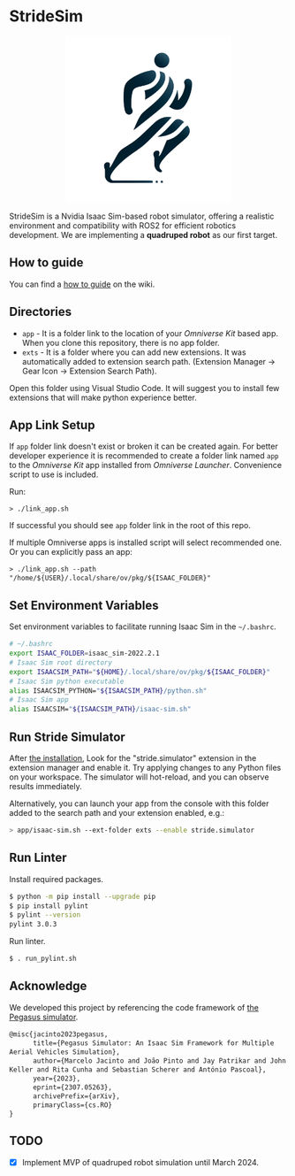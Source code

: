 # StrideSim

<p align="center">
  <img src="exts/stride.simulator/data/icon.png" alt="" width="300" />
</p>

StrideSim is a Nvidia Isaac Sim-based robot simulator, offering a realistic environment and compatibility with ROS2 for efficient robotics development.
We are implementing a **quadruped robot** as our first target.

## How to guide

You can find a [how to guide](https://github.com/AuTURBO/StrideSim/wiki) on the wiki.

## Directories

-   `app` - It is a folder link to the location of your _Omniverse Kit_ based app. When you clone this repository, there is no app folder.
-   `exts` - It is a folder where you can add new extensions. It was automatically added to extension search path. (Extension Manager -> Gear Icon -> Extension Search Path).

Open this folder using Visual Studio Code. It will suggest you to install few extensions that will make python experience better.

## App Link Setup

If `app` folder link doesn't exist or broken it can be created again. For better developer experience it is recommended to create a folder link named `app` to the _Omniverse Kit_ app installed from _Omniverse Launcher_. Convenience script to use is included.

Run:

```
> ./link_app.sh
```

If successful you should see `app` folder link in the root of this repo.

If multiple Omniverse apps is installed script will select recommended one. Or you can explicitly pass an app:

```
> ./link_app.sh --path "/home/${USER}/.local/share/ov/pkg/${ISAAC_FOLDER}"
```

## Set Environment Variables

Set environment variables to facilitate running Isaac Sim in the `~/.bashrc`.

```bash
# ~/.bashrc
export ISAAC_FOLDER=isaac_sim-2022.2.1
# Isaac Sim root directory
export ISAACSIM_PATH="${HOME}/.local/share/ov/pkg/${ISAAC_FOLDER}"
# Isaac Sim python executable
alias ISAACSIM_PYTHON="${ISAACSIM_PATH}/python.sh"
# Isaac Sim app
alias ISAACSIM="${ISAACSIM_PATH}/isaac-sim.sh"
```

## Run Stride Simulator

After [the installation](https://github.com/AuTURBO/StrideSim/wiki/01.-Before-started), Look for the "stride.simulator" extension in the extension manager and enable it. Try applying changes to any Python files on your workspace. The simulator will hot-reload, and you can observe results immediately.

Alternatively, you can launch your app from the console with this folder added to the search path and your extension enabled, e.g.:

```bash
> app/isaac-sim.sh --ext-folder exts --enable stride.simulator
```

## Run Linter

Install required packages.

```bash
$ python -m pip install --upgrade pip
$ pip install pylint
$ pylint --version
pylint 3.0.3
```

Run linter.

```bash
$ . run_pylint.sh
```

## Acknowledge

We developed this project by referencing the code framework of [the Pegasus simulator](https://github.com/PegasusSimulator/PegasusSimulator).

```
@misc{jacinto2023pegasus,
      title={Pegasus Simulator: An Isaac Sim Framework for Multiple Aerial Vehicles Simulation},
      author={Marcelo Jacinto and João Pinto and Jay Patrikar and John Keller and Rita Cunha and Sebastian Scherer and António Pascoal},
      year={2023},
      eprint={2307.05263},
      archivePrefix={arXiv},
      primaryClass={cs.RO}
}
```

## TODO

-   [x] Implement MVP of quadruped robot simulation until March 2024.

